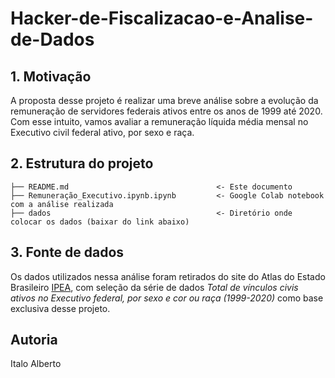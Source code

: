# Hacker-de-Fiscalizacao-e-Analise-de-Dados

## 1. Motivação

A proposta desse projeto é realizar uma breve análise sobre a evolução da remuneração de servidores federais ativos entre os anos de 1999 até 2020. Com esse intuito, vamos avaliar a remuneração líquida média mensal no Executivo civil federal ativo, por sexo e raça.

## 2. Estrutura do projeto


```
├── README.md                                 <- Este documento
├── Remuneração_Executivo.ipynb.ipynb         <- Google Colab notebook com a análise realizada
├── dados                                     <- Diretório onde colocar os dados (baixar do link abaixo)
```
                          
## 3. Fonte de dados

Os dados utilizados nessa análise foram retirados do site do Atlas do Estado Brasileiro [IPEA](https://www.ipea.gov.br/atlasestado/filtros-series), com seleção da série de dados *Total de vínculos civis ativos no Executivo federal, por sexo e cor ou raça (1999-2020)* como base exclusiva desse projeto.

## Autoria
Italo Alberto


